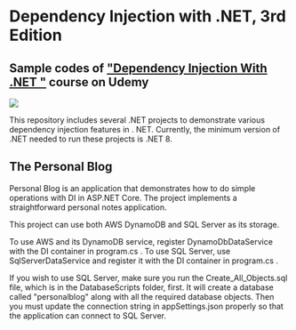 # Dependency Injection with .NET, 3rd Edition
## Sample codes of ["Dependency Injection With .NET "](https://www.udemy.com/course/dependency-injection-in-net-core-2-and-aspnet-core-2/?referralCode=648F7F114AAC06731A07) course on Udemy

[![](https://img-b.udemycdn.com/course/750x422/1598064_46f0_8.jpg)](https://www.udemy.com/course/dependency-injection-in-net-core-2-and-aspnet-core-2/?referralCode=648F7F114AAC06731A07) 



 This repository includes several .NET projects to demonstrate various dependency injection features in . NET. Currently, the minimum version of .NET needed to run these projects is .NET 8.



## The Personal Blog

Personal Blog is an application that demonstrates how to do simple operations with DI in ASP.NET Core. The project implements a straightforward personal notes application.

This project can use both AWS DynamoDB and SQL Server as its storage. 

To use AWS and its DynamoDB service, register DynamoDbDataService with the DI container in program.cs .
To use SQL Server, use SqlServerDataService and register it with the DI container in program.cs .

If you wish to use SQL Server, make sure you run the Create_All_Objects.sql file, which is in the DatabaseScripts folder, first. It will create a database called "personalblog" along with all the required database objects. Then you must update the connection string in appSettings.json properly so that the application can connect to SQL Server.

